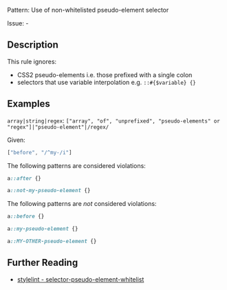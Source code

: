 Pattern: Use of non-whitelisted pseudo-element selector

Issue: -

## Description

This rule ignores:

-   CSS2 pseudo-elements i.e. those prefixed with a single colon
-   selectors that use variable interpolation e.g. `::#{$variable} {}`

## Examples

`array|string|regex`: `["array", "of", "unprefixed", "pseudo-elements" or "regex"]|"pseudo-element"|/regex/`

Given:

```js
["before", "/^my-/i"]
```

The following patterns are considered violations:

```css
a::after {}
```

```css
a::not-my-pseudo-element {}
```

The following patterns are *not* considered violations:

```css
a::before {}
```

```css
a::my-pseudo-element {}
```

```css
a::MY-OTHER-pseudo-element {}
```

## Further Reading

* [stylelint - selector-pseudo-element-whitelist](https://stylelint.io/user-guide/rules/selector-pseudo-element-whitelist)
